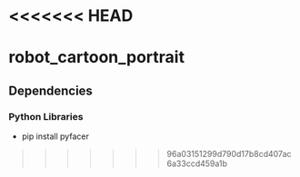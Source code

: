 <<<<<<< HEAD
=======
# robot_cartoon_portrait

## Dependencies
### Python Libraries
  * pip install pyfacer 
>>>>>>> 96a03151299d790d17b8cd407ac6a33ccd459a1b
